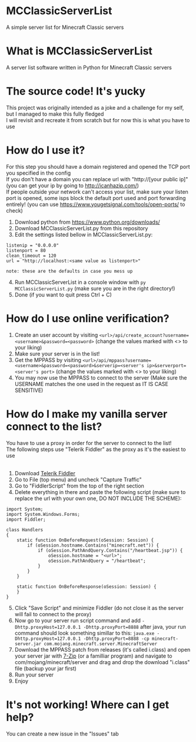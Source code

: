 # MCClassicServerList
A simple server list for Minecraft Classic servers

# What is MCClassicServerList
A server list software written in Python for Minecraft Classic servers

# The source code! It's yucky
This project was originally intended as a joke and a challenge for my self, but I managed to make this fully fledged<br>
I will revisit and recreate it from scratch but for now this is what you have to use

# How do I use it?
For this step you should have a domain registered and opened the TCP port you specified in the config<br>
If you don't have a domain you can replace url with "http://[your public ip]" (you can get your ip by going to http://icanhazip.com/)<br>
If people outside your network can't access your list, make sure your listen port is opened, some isps block the default port used and port forwarding entirely! (you can use https://www.yougetsignal.com/tools/open-ports/ to check)

1. Download python from https://www.python.org/downloads/
2. Download MCClassicServerList.py from this repository
3. Edit the settings listed bellow in MCClassicServerList.py:
```
listenip = "0.0.0.0"
listenport = 80
clean_timeout = 120
url = "http://localhost:<same value as listenport>"

note: these are the defaults in case you mess up
```
4. Run MCClassicServerList in a console window with `py MCClassicServerList.py` (make sure you are in the right directory!)
5. Done (if you want to quit press Ctrl + C)

# How do I use online verification?
1. Create an user account by visiting `<url>/api/create_account?username=<username>&password=<password>` (change the values marked with <> to your liking)
2. Make sure your server is in the list!
3. Get the MPPASS by visiting `<url>/api/mppass?username=<username>&password=<password>&serverip=<server's ip>&serverport=<server's port>` (change the values marked with <> to your liking)
4. You may now use the MPPASS to connect to the server (Make sure the USERNAME matches the one used in the request as IT IS CASE SENSITIVE)

# How do I make my vanilla server connect to the list?
You have to use a proxy in order for the server to connect to the list!<br>
The following steps use "Telerik Fiddler" as the proxy as it's the easiest to use<br><br>
1. Download [Telerik Fiddler](https://telerik-fiddler.s3.amazonaws.com/fiddler/FiddlerSetup.exe)
2. Go to File (top menu) and uncheck "Capture Traffic"
3. Go to "FiddlerScript" from the top of the right section
4. Delete everything in there and paste the following script (make sure to replace the url with your own one, DO NOT INCLUDE THE SCHEME):
```
import System;
import System.Windows.Forms;
import Fiddler;

class Handlers
{
    static function OnBeforeRequest(oSession: Session) {
        if (oSession.hostname.Contains("minecraft.net")) {
            if (oSession.PathAndQuery.Contains("/heartbeat.jsp")) {
                oSession.hostname = "<url>";
                oSession.PathAndQuery = "/heartbeat";
            }    
        }
    }

    static function OnBeforeResponse(oSession: Session) {
    }
}
```
5. Click "Save Script" and minimize Fiddler (do not close it as the server will fail to connect to the proxy)
6. Now go to your server run script command and add `-Dhttp.proxyHost=127.0.0.1 -Dhttp.proxyPort=8888` after java, your run command should look something simillar to this: `java.exe -Dhttp.proxyHost=127.0.0.1 -Dhttp.proxyPort=8888 -cp minecraft-server.jar com.mojang.minecraft.server.MinecraftServer`
7. Download the MPPASS patch from releases (it's called i.class) and open your server jar with [7-Zip](https://7-zip.org) (or a familliar program) and navigate to com/mojang/minecraft/server and drag and drop the download "i.class" file (backup your jar first)
8. Run your server
9. Enjoy

# It's not working! Where can I get help?
You can create a new issue in the "Issues" tab
